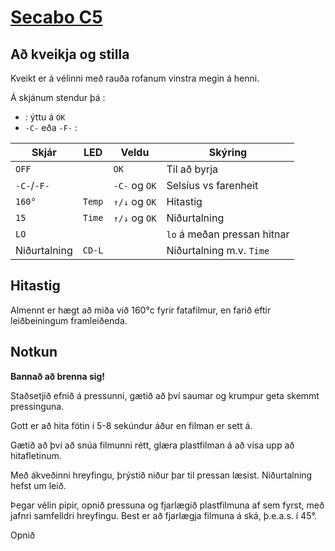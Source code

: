 # [Secabo C5](https://www.secabo.com/en/secabo-c5-clam-transfer-press-38cm-x-38cm-100-108-038-10/)

## Að kveikja og stilla

Kveikt er á vélinni með rauða rofanum vinstra megin á henni. 

Á skjánum stendur þá :

-  : ýttu á `OK`
- `-C-` eða `-F-` :

|   Skjár       |   LED     |   Veldu       |   Skýring
|   ---         |   ---     |   ---         |   ---
| `OFF`         |           | `OK`          |   Til að byrja
| `-C-`/`-F-`   |           | `-C-` og `OK` |   Selsíus vs farenheit
| `160°`        |   `Temp`  | `↑/↓` og `OK` |   Hitastig
| `15`          |   `Time`  | `↑/↓` og `OK` |   Niðurtalning
| `LO`          |           |               |   `lo` á meðan pressan hitnar
| Niðurtalning  |   `CD-L`  |               |   Niðurtalning m.v. `Time`

## Hitastig

Almennt er hægt að miða við 160°c fyrir fatafilmur, en farið eftir leiðbeiningum framleiðenda. 

## Notkun

**Bannað að brenna sig!**

Staðsetjið efnið á pressunni, gætið að því saumar og krumpur geta skemmt pressinguna. 

Gott er að hita fötin í 5-8 sekúndur áður en filman er sett á. 

Gætið að því að snúa filmunni rétt, glæra plastfilman á að vísa upp að hitafletinum. 

Með ákveðinni hreyfingu, þrýstið niður þar til pressan læsist. Niðurtalning hefst um leið. 

Þegar vélin pípir, opnið pressuna og fjarlægið plastfilmuna af sem fyrst, með jafnri samfelldri hreyfingu. Best er að fjarlægja filmuna á ská, þ.e.a.s. í 45°. 

Opnið 


